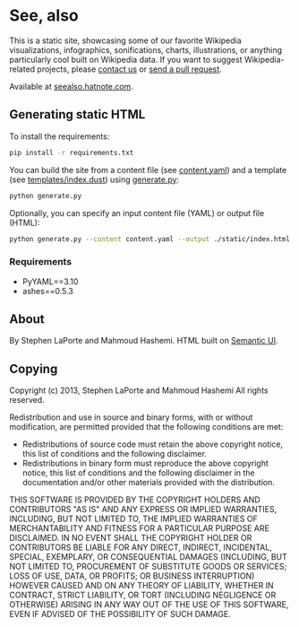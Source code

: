 # See, also

This is a static site, showcasing some of our favorite Wikipedia visualizations, infographics, sonifications, charts, illustrations, or anything particularly cool built on  Wikipedia data. If you want to suggest Wikipedia-related projects, please [contact us](http://blog.hatnote.com/ask) or [send a pull request](../../pulls).

Available at [seealso.hatnote.com](http://seealso.hatnote.com/).

## Generating static HTML

To install the requirements:

```sh
pip install -r requirements.txt
```

You can build the site from a content file (see [content.yaml](../master/content.yaml)) and a template (see [templates/index.dust](../master/templates/index.dust)) using [generate.py](../master/generate.py):

```sh
python generate.py
```

Optionally, you can specify an input content file (YAML) or output file (HTML):

```sh
python generate.py --content content.yaml --output ./static/index.html
```

### Requirements
 - PyYAML==3.10
 - ashes==0.5.3

## About

By Stephen LaPorte and Mahmoud Hashemi. HTML built on [Semantic UI](https://github.com/jlukic/Semantic-UI).

## Copying

Copyright (c) 2013, Stephen LaPorte and Mahmoud Hashemi
All rights reserved.

Redistribution and use in source and binary forms, with or without modification, are permitted provided that the following conditions are met:

- Redistributions of source code must retain the above copyright notice, this list of conditions and the following disclaimer.
- Redistributions in binary form must reproduce the above copyright notice, this list of conditions and the following disclaimer in the documentation and/or other materials provided with the distribution.

THIS SOFTWARE IS PROVIDED BY THE COPYRIGHT HOLDERS AND CONTRIBUTORS "AS IS" AND ANY EXPRESS OR IMPLIED WARRANTIES, INCLUDING, BUT NOT LIMITED TO, THE IMPLIED WARRANTIES OF MERCHANTABILITY AND FITNESS FOR A PARTICULAR PURPOSE ARE DISCLAIMED. IN NO EVENT SHALL THE COPYRIGHT HOLDER OR CONTRIBUTORS BE LIABLE FOR ANY DIRECT, INDIRECT, INCIDENTAL, SPECIAL, EXEMPLARY, OR CONSEQUENTIAL DAMAGES (INCLUDING, BUT NOT LIMITED TO, PROCUREMENT OF SUBSTITUTE GOODS OR SERVICES; LOSS OF USE, DATA, OR PROFITS; OR BUSINESS INTERRUPTION) HOWEVER CAUSED AND ON ANY THEORY OF LIABILITY, WHETHER IN CONTRACT, STRICT LIABILITY, OR TORT (INCLUDING NEGLIGENCE OR OTHERWISE) ARISING IN ANY WAY OUT OF THE USE OF THIS SOFTWARE, EVEN IF ADVISED OF THE POSSIBILITY OF SUCH DAMAGE.
